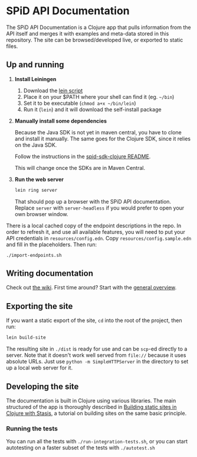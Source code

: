 # SPiD API Documentation

The SPiD API Documentation is a Clojure app that pulls information
from the API itself and merges it with examples and meta-data stored
in this repository. The site can be browsed/developed live, or
exported to static files.

## Up and running

1. **Install Leiningen**

   1. Download the [lein script](https://raw.github.com/technomancy/leiningen/stable/bin/lein)
   2. Place it on your $PATH where your shell can find it (eg. `~/bin`)
   3. Set it to be executable (`chmod a+x ~/bin/lein`)
   4. Run it (`lein`) and it will download the self-install package

2. **Manually install some dependencies**

   Because the Java SDK is not yet in maven central, you have to clone and
   install it manually. The same goes for the Clojure SDK, since it relies
   on the Java SDK.

   Follow the instructions in the [spid-sdk-clojure README](https://github.com/spid-tech-docs/spid-sdk-clojure).

   This will change once the SDKs are in Maven Central.

3. **Run the web server**

   ```sh
   lein ring server
   ```

   That should pop up a browser with the SPiD API documentation.
   Replace `server` with `server-headless` if you would prefer to open
   your own browser window.

There is a local cached copy of the endpoint descriptions in the repo. In order
to refresh it, and use all available features, you will need to put your API
credentials in `resources/config.edn`. Copy `resources/config.sample.edn` and
fill in the placeholders. Then run:

```
./import-endpoints.sh
```

## Writing documentation

Check out
[the wiki](https://github.com/spid-tech-docs/spid-tech-docs/wiki).
First time around? Start with the
[general overview](https://github.com/spid-tech-docs/spid-tech-docs/wiki/general-overview).

## Exporting the site

If you want a static export of the site, `cd` into the root of the project, then
run:

```sh
lein build-site
```

The resulting site in `./dist` is ready for use and can be `scp`-ed directly to
a server. Note that it doesn't work well served from `file://` because it
uses absolute URLs. Just use `python -m SimpleHTTPServer` in the directory to
set up a local web server for it.

## Developing the site

The documentation is built in Clojure using various libraries. The main
structured of the app is thoroughly described in
[Building static sites in Clojure with Stasis](http://cjohansen.no/building-static-sites-in-clojure-with-stasis),
a tutorial on building sites on the same basic principle.

### Running the tests

You can run all the tests with `./run-integration-tests.sh`, or you
can start autotesting on a faster subset of the tests with
`./autotest.sh`
